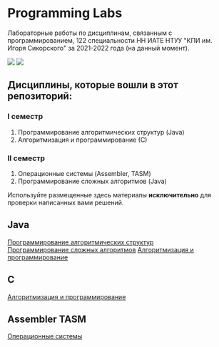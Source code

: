# Programming Labs
Лабораторные работы по дисциплинам, связанным с программированием, 122 специальности НН ИАТЕ НТУУ "КПИ им. Игоря Сикорского" за 2021-2022 года (на данный момент).

![](https://img.shields.io/badge/Programming%20lang-Java-informational?style=flat-square&logo=java&logoColor=white&color=5194f0)
![](https://img.shields.io/badge/Programming%20lang-C-informational?style=flat-square&logo=C&logoColor=white&color=5194f0)

## Дисциплины, которые вошли в этот репозиторий:

### I семестр

1. Программирование алгоритмических структур (Java)
2. Алгоритмизация и программирование (С)

### II семестр

1. Операционные системы (Assembler, TASM)
2. Программирование сложных алгоритмов (Java)

Используйте размещенные здесь материалы **исключительно** для проверки написанных вами решений.

## Java
[Программирование алгоритмических структур](https://github.com/xairaven/kpi_labs/tree/main/1stSemester/Programming%20algorithmic%20structures)<br>
[Программирование сложных алгоритмов](https://github.com/xairaven/kpi_labs/tree/main/2ndSemester/Programming%20complex%20algorithms)
[Алгоритмизация и программирование](https://github.com/xairaven/KPI-Labs/tree/main/2ndSemester/Algorithmization%20and%20programming%20(II))

## C
[Алгоритмизация и программирование](https://github.com/xairaven/kpi_labs/tree/main/1stSemester/Algorithmization%20and%20programming%20(I))

## Assembler TASM
[Операционные системы](https://github.com/xairaven/kpi_labs/tree/main/2ndSemester/Operating%20Systems)

